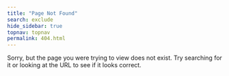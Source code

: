 ```yaml
---
title: "Page Not Found"
search: exclude
hide_sidebar: true
topnav: topnav
permalink: 404.html
---
```


Sorry, but the page you were trying to view does not exist. Try searching for it or looking at the URL to see if it looks correct.
